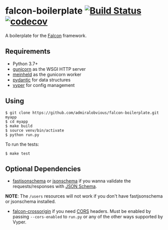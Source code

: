# falcon-boilerplate [![Build Status](https://travis-ci.org/admiralobvious/falcon-boilerplate.svg?branch=master)](https://travis-ci.org/admiralobvious/falcon-boilerplate) [![codecov](https://codecov.io/gh/admiralobvious/falcon-boilerplate/branch/master/graph/badge.svg)](https://codecov.io/gh/admiralobvious/falcon-boilerplate)

A boilerplate for the [Falcon](https://github.com/falconry/falcon) framework.

## Requirements
- Python 3.7+
- [gunicorn](https://github.com/benoitc/gunicorn) as the WSGI HTTP server
- [meinheld](https://github.com/mopemope/meinheld) as the gunicorn worker
- [pydantic](https://github.com/samuelcolvin/pydantic) for data structures
- [vyper](https://github.com/admiralobvious/vyper) for config management

## Using

```
$ git clone https://github.com/admiralobvious/falcon-boilerplate.git myapp
$ cd myapp
$ make build
$ source venv/bin/activate
$ python run.py
```

To run the tests:

```
$ make test
```

## Optional Dependencies

- [fastjsonschema](https://github.com/horejsek/python-fastjsonschema) or 
[jsonschema](https://github.com/Julian/jsonschema) if you wanna validate the requests/responses with 
[JSON Schema](https://json-schema.org/).

**NOTE**: The `/users` resources will not work if you don't have fastjsonschema or jsonschema installed.

- [falcon-crossorigin](https://github.com/admiralobvious/falcon-crossorigin) if you need 
[CORS](https://en.wikipedia.org/wiki/Cross-origin_resource_sharing) headers.
Must be enabled by passing `--cors-enabled` to `run.py` or any of the other ways supported by Vyper.
